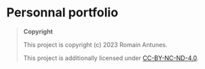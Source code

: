 # Personnal portfolio


> **Copyright**
> 
> This project is copyright (c) 2023 Romain Antunes.
> 
> This project is additionally licensed under [CC-BY-NC-ND-4.0](https://creativecommons.org/licenses/by-nc-nd/4.0/).
